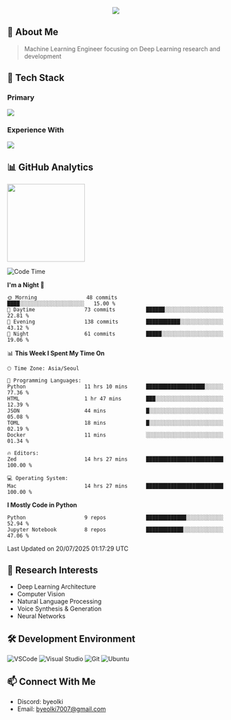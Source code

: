 <div align="center">
  <img src="https://capsule-render.vercel.app/api?type=waving&color=gradient&height=200&section=header&text=Hello%20World!&fontSize=50&animation=twinkling" />
</div>

## 🌌 About Me
> Machine Learning Engineer focusing on Deep Learning research and development

## 🎯 Tech Stack

### Primary
<div align="left">
  <img src="https://skillicons.dev/icons?i=python,pytorch" />
</div>

### Experience With
<div align="left">
  <img src="https://skillicons.dev/icons?i=tensorflow,html,css,js,nodejs,ts,java,go,elixir,c,cpp,rust,r,lua" />
</div>

## 📊 GitHub Analytics
<div>
  <a href="https://solved.ac/byeolki">
    <img align="center" height="180em" src="http://mazassumnida.wtf/api/v2/generate_badge?boj=byeolki" />
  </a>
</div>

<!--START_SECTION:waka-->
![Code Time](http://img.shields.io/badge/Code%20Time-67%20hrs%2050%20mins-blue)

**I'm a Night 🦉** 

```text
🌞 Morning                48 commits          ████░░░░░░░░░░░░░░░░░░░░░   15.00 % 
🌆 Daytime                73 commits          ██████░░░░░░░░░░░░░░░░░░░   22.81 % 
🌃 Evening                138 commits         ███████████░░░░░░░░░░░░░░   43.12 % 
🌙 Night                  61 commits          █████░░░░░░░░░░░░░░░░░░░░   19.06 % 
```


📊 **This Week I Spent My Time On** 

```text
🕑︎ Time Zone: Asia/Seoul

💬 Programming Languages: 
Python                   11 hrs 10 mins      ███████████████████░░░░░░   77.36 % 
HTML                     1 hr 47 mins        ███░░░░░░░░░░░░░░░░░░░░░░   12.39 % 
JSON                     44 mins             █░░░░░░░░░░░░░░░░░░░░░░░░   05.08 % 
TOML                     18 mins             █░░░░░░░░░░░░░░░░░░░░░░░░   02.19 % 
Docker                   11 mins             ░░░░░░░░░░░░░░░░░░░░░░░░░   01.34 % 

🔥 Editors: 
Zed                      14 hrs 27 mins      █████████████████████████   100.00 % 

💻 Operating System: 
Mac                      14 hrs 27 mins      █████████████████████████   100.00 % 
```

**I Mostly Code in Python** 

```text
Python                   9 repos             █████████████░░░░░░░░░░░░   52.94 % 
Jupyter Notebook         8 repos             ████████████░░░░░░░░░░░░░   47.06 % 
```




 Last Updated on 20/07/2025 01:17:29 UTC
<!--END_SECTION:waka-->

## 🔬 Research Interests
- Deep Learning Architecture
- Computer Vision
- Natural Language Processing
- Voice Synthesis & Generation
- Neural Networks

## 🛠 Development Environment
![VSCode](https://skillicons.dev/icons?i=vscode)
![Visual Studio](https://skillicons.dev/icons?i=visualstudio)
![Git](https://skillicons.dev/icons?i=git)
![Ubuntu](https://skillicons.dev/icons?i=ubuntu)

## 📫 Connect With Me
- Discord: byeolki
- Email: byeolki7007@gmail.com
